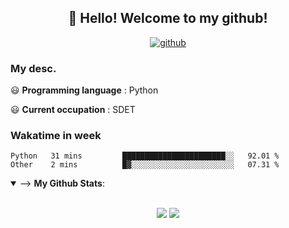 <h2 align="center">👋 Hello! Welcome to my github! </h2>
<p align="center">
  <a href="https://github.com/usergwen"><img src="https://img.shields.io/badge/GitHub-24292e" alt="github"></a>
</p>

### My desc.

😃 **Programming language** : Python

😃 **Current occupation** : SDET

### Wakatime in week

<!--START_SECTION:waka-->
```text
Python   31 mins         ███████████████████████░░   92.01 % 
Other    2 mins          █▓░░░░░░░░░░░░░░░░░░░░░░░   07.31 % 
```
<!--END_SECTION:waka-->

<details open>
 <summary> --> <b>My Github Stats</b>: </summary>
<br>
<p align = "center">
  <img src = "https://github-readme-stats.vercel.app/api?username=usergwen&show_icons=true&theme=calm&line_height=33&hide_border=true&count_private=true">
  <img src = "https://github-readme-stats.vercel.app/api/top-langs/?username=usergwen&theme=calm&hide_border=true">
</p>
</details>



